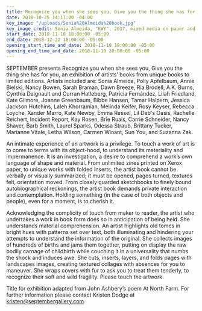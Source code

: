 ```yaml
---
title: Recognize you when she sees you, Give you the thing she has for you
date: 2018-10-25 14:17:00 -04:00
key_image: "/uploads/Sonia%20Almeida%20book.jpg"
key_image_credit: Sonia Almeida, "KWY", 2017, mixed media on paper and fabric
start_date: 2018-11-10 18:00:00 -05:00
end_date: 2018-12-22 18:00:00 -05:00
opening_start_time_and_date: 2018-11-10 18:00:00 -05:00
opening_end_time_and_date: 2018-11-10 20:00:00 -05:00
---
```


SEPTEMBER presents Recognize you when she sees you, Give you the thing she has for you, an exhibition of artists’ books from unique books to limited editions. Artists included are: Sonia Almeida, Polly Apfelbaum, Annie Bielski, Nancy Bowen, Sarah Braman, Dawn Breeze, Ria Brodell, A.K. Burns, Cynthia Daignault and Curran Hatleberg, Patricia Fernández, Lilah Friedland, Kate Gilmore, Joanne Greenbaum, Bibbe Hansen, Tamar Halpern, Jessica Jackson Hutchins, Laleh Khorramian, Melinda Keifer, Rosy Keyser, Rebecca Loyche, Xander Marro, Kate Newby, Emma Ressel, Lil Deb's Oasis, Rachelle Reichert, Incident Report, Kay Rosen, Brie Ruais, Carrie Schneider, Nancy Shaver, Barb Smith, Laurel Sparks, Odessa Straub, Brittany Tucker, Marianne Vitale, Letha Wilson, Carmen Winant, Sun You, and Suzanna Zak.

An intimate experience of an artwork is a privilege. To touch a work of art is to come to terms with its object-hood, to understand its materiality and impermanence. It is an investigation, a desire to comprehend a work’s own language of shape and material. From unlimited zines printed on Xerox paper, to unique works with folded inserts, the artist book cannot be verbally or visually summarized; it must be opened, pages turned, textures felt, orientation moved. From closely guarded sketchbooks to finely bound autobiographical reckonings, the artist book demands private interaction and contemplation. Holding something (in the case of both objects and people), even for a moment, is to cherish it.

Acknowledging the complicity of touch from maker to reader, the artist who undertakes a work in book form does so in anticipation of being held. She understands material comprehension. An artist highlights old tomes in bright hues with patterns set over text, both illuminating and hindering your attempts to understand the information of the original. She collects images of hundreds of births and jams them together, putting on display the raw bodily carnage of childbirth while couching it in a universality that numbs the shock and induces awe. She cuts, inserts, layers, and folds pages with landscapes images, creating textured collages with absences for you to maneuver. She wraps covers with fur to ask you to treat them tenderly, to recognize their soft and wild fragility. Please touch the artwork.



Title for exhibition adapted from John Ashbery’s poem At North Farm.
For further information please contact Kristen Dodge at kristen@septembergallery.com.
